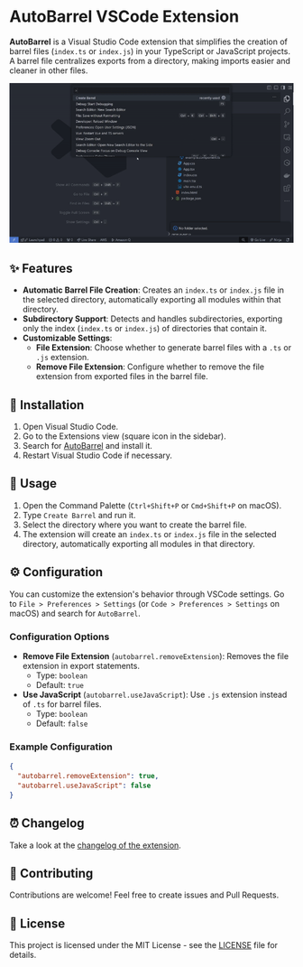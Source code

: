 # AutoBarrel VSCode Extension

**AutoBarrel** is a Visual Studio Code extension that simplifies the creation of barrel files (`index.ts` or `index.js`) in your TypeScript or JavaScript projects. A barrel file centralizes exports from a directory, making imports easier and cleaner in other files.

!['Autobarrel extension demonstration gif'](./assets/barrel-example.gif)

## ✨ Features

- **Automatic Barrel File Creation**: Creates an `index.ts` or `index.js` file in the selected directory, automatically exporting all modules within that directory.
- **Subdirectory Support**: Detects and handles subdirectories, exporting only the index (`index.ts` or `index.js`) of directories that contain it.
- **Customizable Settings**:
  - **File Extension**: Choose whether to generate barrel files with a `.ts` or `.js` extension.
  - **Remove File Extension**: Configure whether to remove the file extension from exported files in the barrel file.

## 🔧 Installation

1. Open Visual Studio Code.
2. Go to the Extensions view (square icon in the sidebar).
3. Search for [AutoBarrel](https://marketplace.visualstudio.com/items?itemName=Ivanruii.autobarrel&ssr=false#qna) and install it.
4. Restart Visual Studio Code if necessary.

## 🚀 Usage

1. Open the Command Palette (`Ctrl+Shift+P` or `Cmd+Shift+P` on macOS).
2. Type `Create Barrel` and run it.
3. Select the directory where you want to create the barrel file.
4. The extension will create an `index.ts` or `index.js` file in the selected directory, automatically exporting all modules in that directory.

## ⚙️ Configuration

You can customize the extension's behavior through VSCode settings. Go to `File > Preferences > Settings` (or `Code > Preferences > Settings` on macOS) and search for `AutoBarrel`.

### Configuration Options

- **Remove File Extension** (`autobarrel.removeExtension`): Removes the file extension in export statements.
  - Type: `boolean`
  - Default: `true`
- **Use JavaScript** (`autobarrel.useJavaScript`): Use `.js` extension instead of `.ts` for barrel files.
  - Type: `boolean`
  - Default: `false`

### Example Configuration

```json
{
  "autobarrel.removeExtension": true,
  "autobarrel.useJavaScript": false
}
```

## ⏰ Changelog

Take a look at the [changelog of the extension](./CHANGELOG.md).

## 🤝 Contributing

Contributions are welcome! Feel free to create issues and Pull Requests.

## 📝 License

This project is licensed under the MIT License - see the [LICENSE](LICENSE) file for details.
